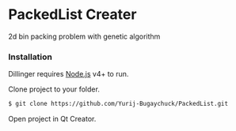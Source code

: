 # PackedList Creater

2d bin packing problem with genetic algorithm

### Installation

Dillinger requires [Node.js](https://nodejs.org/) v4+ to run.

Clone project to your folder.

```sh
$ git clone https://github.com/Yurij-Bugaychuck/PackedList.git
```

Open project in Qt Creator.
